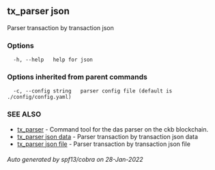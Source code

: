 ## tx_parser json

Parser transaction by transaction json

### Options

```
  -h, --help   help for json
```

### Options inherited from parent commands

```
  -c, --config string   parser config file (default is ./config/config.yaml)
```

### SEE ALSO

* [tx_parser](tx_parser.md)	 - Command tool for the das parser on the ckb blockchain.
* [tx_parser json data](tx_parser_json_data.md)	 - Parser transaction by transaction json data
* [tx_parser json file](tx_parser_json_file.md)	 - Parser transaction by transaction json file

###### Auto generated by spf13/cobra on 28-Jan-2022
